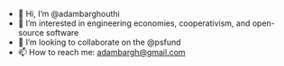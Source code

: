 - 👋 Hi, I’m @adambarghouthi
- 👀 I’m interested in engineering economies, cooperativism, and open-source software
- 💞️ I’m looking to collaborate on the @psfund
- 📫 How to reach me: adambargh@gmail.com
